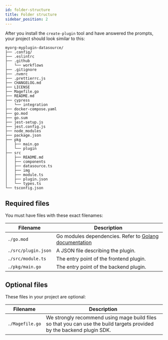 ```yaml
---
id: folder-structure
title: Folder structure
sidebar_position: 2
---
```


After you install the `create-plugin` tool and have answered the prompts, your project should look similar to this:

```
myorg-myplugin-datasource/
├── .config/
├── .eslintrc
├── .github
│   └── workflows
├── .gitignore
├── .nvmrc
├── .prettierrc.js
├── CHANGELOG.md
├── LICENSE
├── Magefile.go
├── README.md
├── cypress
│   └── integration
├── docker-compose.yaml
├── go.mod
├── go.sum
├── jest-setup.js
├── jest.config.js
├── node_modules
├── package.json
├── pkg
│   ├── main.go
│   └── plugin
├── src
│   ├── README.md
│   ├── components
│   ├── datasource.ts
│   ├── img
│   ├── module.ts
│   ├── plugin.json
│   └── types.ts
└── tsconfig.json
```

## Required files

You must have files with these exact filenames:

| Filename            | Description                                                                          |
| ------------------- | ------------------------------------------------------------------------------------ |
| `./go.mod`          | Go modules dependencies. Refer to [Golang documentation](https://golang.org/cmd/go/#hdr-The_go_mod_file) |
| `./src/plugin.json` | A JSON file describing the plugin.                                                    |
| `./src/module.ts`   | The entry point of the frontend plugin.                                             |
| `./pkg/main.go`     | The entry point of the backend plugin.                                                |

## Optional files

These files in your project are optional:

| Filename        | Description                                                                                                                                |
| --------------- | ------------------------------------------------------------------------------------------------------------------------------------------ |
| `./Magefile.go` | We strongly recommend using mage build files so that you can use the build targets provided by the backend plugin SDK. |
